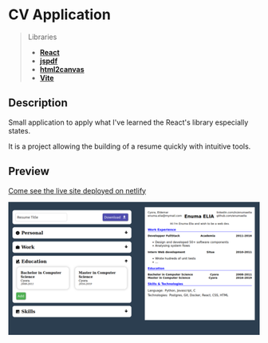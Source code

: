 # CV Application

> Libraries
> - **[React](https://react.dev)**
> - **[jspdf](http://raw.githack.com/MrRio/jsPDF/master/docs/index.html)**
> - **[html2canvas](https://html2canvas.hertzen.com/)**
> - **[Vite](https://vitejs.dev)**



## Description
Small application to apply what I've learned the React's library especially states.

It is a project allowing the building of a resume quickly with intuitive tools.

## Preview

[Come see the live site deployed on netlify](https://main--cv-creation-app.netlify.app/)


![alt text](./media/main.png)
